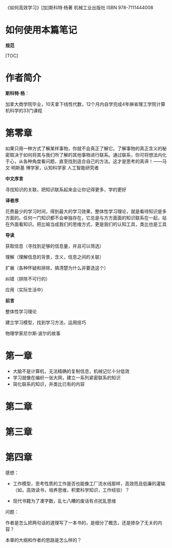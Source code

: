 《如何高效学习》[加]斯科特·杨著 机械工业出版社 ISBN 978-7111444008

# 如何使用本篇笔记





**规范**





[TOC]



# 作者简介

**斯科特·杨**：

加拿大商学院毕业，10天拿下线性代数，12个月内自学完成4年麻省理工学院计算机科学的33门课程

# 第零章

​		如果只用一种方式了解某样事物，你就不会真正了解它。了解事物的真正含义的秘密取决于如何将其与我们所了解的其他事物进行联系。通过联系，你可将想法内化于心，从各种角度看问题，直至找到适合自己的方法。这才是思考的真谛！——马文·明斯基 博学家，认知科学家 人工智能研究者

**中文序言**

寻找知识的关联，把知识联系起来会让你记得更多，学的更好

**译者序**

花费最少的学习时间，得到最大的学习效果，整体性学习理论，就是看待知识是多方面的。任何一门知识都不会单独存在，它总是与方方面面的知识联系在一起，站在外面看知识。把比喻当成我们的思维方式，更是我们的认知工具，类比也是工具

**导读**

获取信息（寻找到足够的信息量，并且可以筛选）

理解（理解信息的背景，含义，信息之间的关联）

扩展（各种怀疑和排除，搞清楚为什么非要选这个）

纠错（排除不可行的）

应用（实际生活中）

**前言**

整体性学习理论

建立学习模型，找到学习方法，运用技巧

物理学家尼尔斯·波尔的故事



# 第一章

- 大脑不是计算机，无法精确的复制信息，机械记忆十分低效
- 学习就像在编织一张大网，建立一系列紧密联系的知识
- 简化联系的知识，并类比已有的内容







# 第二章









# 第三章









# 第四章















感想：

- 工作模型，思考性质的工作是否也能像工厂流水线那样，高效而且低廉的灌输（如，高效读书，培养思维，积累科学知识，工作经验）？



- 现代书籍为了凑字数，乱七八糟的废话有点扰乱思维





问题：

作者是怎么把两句话的道理写了一本书的，是细分了概念，还是掺杂了无关的内容？





本章的大纲和作者的思路是怎么样的？









































